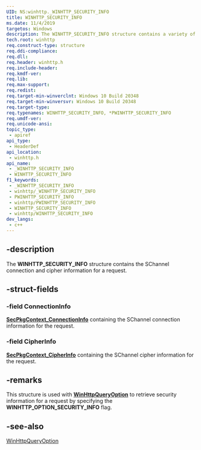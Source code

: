 ```yaml
---
UID: NS:winhttp._WINHTTP_SECURITY_INFO
title: WINHTTP_SECURITY_INFO
ms.date: 11/4/2019
targetos: Windows
description: The WINHTTP_SECURITY_INFO structure contains a variety of timing information for an HTTP request.
tech.root: winhttp
req.construct-type: structure
req.ddi-compliance: 
req.dll: 
req.header: winhttp.h
req.include-header: 
req.kmdf-ver: 
req.lib: 
req.max-support: 
req.redist: 
req.target-min-winverclnt: Windows 10 Build 20348
req.target-min-winversvr: Windows 10 Build 20348
req.target-type: 
req.typenames: WINHTTP_SECURITY_INFO, *PWINHTTP_SECURITY_INFO
req.umdf-ver: 
req.unicode-ansi: 
topic_type:
 - apiref
api_type:
 - HeaderDef
api_location:
 - winhttp.h
api_name:
 - _WINHTTP_SECURITY_INFO
 - WINHTTP_SECURITY_INFO
f1_keywords:
 - _WINHTTP_SECURITY_INFO
 - winhttp/_WINHTTP_SECURITY_INFO
 - PWINHTTP_SECURITY_INFO
 - winhttp/PWINHTTP_SECURITY_INFO
 - WINHTTP_SECURITY_INFO
 - winhttp/WINHTTP_SECURITY_INFO
dev_langs:
 - c++
---
```


## -description

The **WINHTTP_SECURITY_INFO** structure contains the SChannel connection and cipher information for a request.

## -struct-fields

### -field ConnectionInfo

[**SecPkgContext_ConnectionInfo**](/windows/desktop/api/schannel/ns-schannel-secpkgcontext_connectioninfo) containing the SChannel connection information for the request.

### -field CipherInfo

[**SecPkgContext_CipherInfo**](/windows/desktop/api/schannel/ns-schannel-secpkgcontext_cipherinfo) containing the SChannel cipher information for the request.

## -remarks

This structure is used with [**WinHttpQueryOption**](/windows/desktop/api/winhttp/nf-winhttp-winhttpqueryoption) to retrieve security information for a request by specifying the **WINHTTP_OPTION_SECURITY_INFO** flag.

## -see-also

[WinHttpQueryOption](/windows/desktop/api/winhttp/nf-winhttp-winhttpqueryoption)

